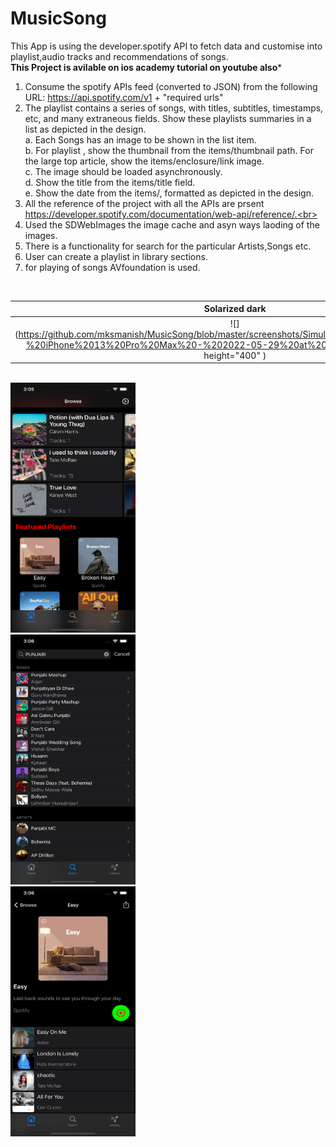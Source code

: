 # MusicSong

This App is using the developer.spotify API to fetch data and customise into playlist,audio tracks and recommendations of songs.<br> 
**This Project is avilable on ios academy tutorial on youtube also***<br>
1. Consume the spotify APIs feed (converted to JSON) from the following URL:
   https://api.spotify.com/v1 + "required urls"<br> 
2. The playlist contains a series of songs, with titles, subtitles, timestamps, etc, and many extraneous fields. Show these playlists summaries in a list as          depicted in the design.<br>
   a. Each Songs has an image to be shown in the list item.<br>
   b. For playlist , show the thumbnail from the items/thumbnail path. For the large
      top article, show the items/enclosure/link image.<br>
   c. The image should be loaded asynchronously.<br>
   d. Show the title from the items/title field.<br>
   e. Show the date from the items/, formatted as depicted in the design.<br>
3. All the reference of the project with all the APIs are prsent https://developer.spotify.com/documentation/web-api/reference/.<br>
4. Used the SDWebImages the image cache and asyn ways laoding of the images.<br>
5. There is a functionality for search for the particular Artists,Songs etc.<br>
6. User can create a playlist in library sections.<br>
7. for playing of songs AVfoundation is used.<br>
<br>   

Solarized dark             |  Solarized Ocean
:-------------------------:|:-------------------------:
![](https://github.com/mksmanish/MusicSong/blob/master/screenshots/Simulator%20Screen%20Shot%20-%20iPhone%2013%20Pro%20Max%20-%202022-05-29%20at%2015.05.59.png" width="100" height="400" )  |  ![](https://github.com/mksmanish/MusicSong/blob/master/screenshots/Simulator%20Screen%20Shot%20-%20iPhone%2013%20Pro%20Max%20-%202022-05-29%20at%2015.05.59.png" width="100" height="400" )
<br>
<img src = "https://github.com/mksmanish/MusicSong/blob/master/screenshots/Simulator%20Screen%20Shot%20-%20iPhone%2013%20Pro%20Max%20-%202022-05-29%20at%2015.05.59.png" width="200" height="400" ><br>
<img src = "https://github.com/mksmanish/MusicSong/blob/master/screenshots/Simulator%20Screen%20Shot%20-%20iPhone%2013%20Pro%20Max%20-%202022-05-29%20at%2015.06.19.png" width="200" height="400" ><br>
<img src = "https://github.com/mksmanish/MusicSong/blob/master/screenshots/Simulator%20Screen%20Shot%20-%20iPhone%2013%20Pro%20Max%20-%202022-05-29%20at%2015.06.50.png" width="200" height="400" ><br>
<br>
